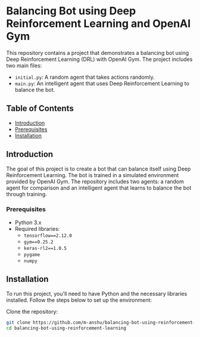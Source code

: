# Balancing Bot using Deep Reinforcement Learning and OpenAI Gym

This repository contains a project that demonstrates a balancing bot using Deep Reinforcement Learning (DRL) with OpenAI Gym. The project includes two main files:

- `initial.py`: A random agent that takes actions randomly.
- `main.py`: An intelligent agent that uses Deep Reinforcement Learning to balance the bot.

## Table of Contents

- [Introduction](#introduction)
- [Prerequisites](#prerequisites)
- [Installation](#installation)


## Introduction

The goal of this project is to create a bot that can balance itself using Deep Reinforcement Learning. The bot is trained in a simulated environment provided by OpenAI Gym. The repository includes two agents: a random agent for comparison and an intelligent agent that learns to balance the bot through training.

### Prerequisites
- Python 3.x
- Required libraries:
  - `tensorflow==2.12.0`
  - `gym==0.25.2`
  - `keras-rl2==1.0.5`
  - `pygame`
  - `numpy`

## Installation

To run this project, you'll need to have Python and the necessary libraries installed. Follow the steps below to set up the environment:

 Clone the repository:

   ```bash
   git clone https://github.com/m-anshu/balancing-bot-using-reinforcement-learning.git
   cd balancing-bot-using-reinforcement-learning

